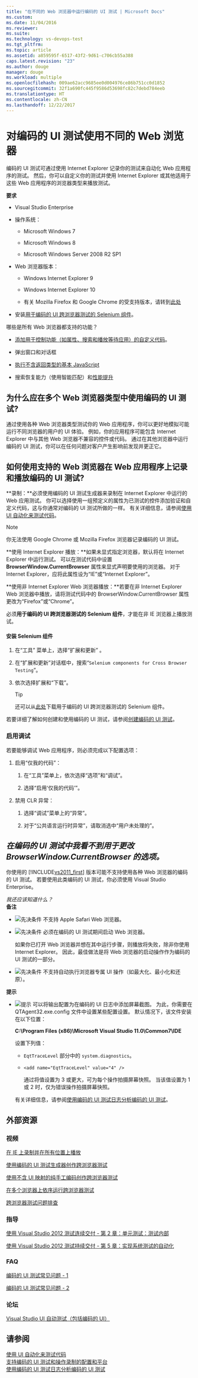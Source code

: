 ```yaml
---
title: "在不同的 Web 浏览器中运行编码的 UI 测试 | Microsoft Docs"
ms.custom: 
ms.date: 11/04/2016
ms.reviewer: 
ms.suite: 
ms.technology: vs-devops-test
ms.tgt_pltfrm: 
ms.topic: article
ms.assetid: a859595f-6517-43f2-9d61-c706cb55a388
caps.latest.revision: "23"
ms.author: douge
manager: douge
ms.workload: multiple
ms.openlocfilehash: 009ae62acc9685ee0d004976ce86b751cc0d1852
ms.sourcegitcommit: 32f1a690fc445f9586d53698fc82c7debd784eeb
ms.translationtype: HT
ms.contentlocale: zh-CN
ms.lasthandoff: 12/22/2017
---
```

# <a name="using-different-web-browsers-with-coded-ui-tests"></a>对编码的 UI 测试使用不同的 Web 浏览器
编码的 UI 测试可通过使用 Internet Explorer 记录你的测试来自动化 Web 应用程序的测试。 然后，你可以自定义你的测试并使用 Internet Explorer 或其他适用于这些 Web 应用程序的浏览器类型来播放测试。  
  
 **要求**  
  
-   Visual Studio Enterprise  
  
-   操作系统：  
  
    -   Microsoft Windows 7  
  
    -   Microsoft Windows 8  
  
    -   Microsoft Windows Server 2008 R2 SP1  
  
-   Web 浏览器版本：  
  
    -   Windows Internet Explorer 9  
  
    -   Windows Internet Explorer 10  
  
    -   有关 Mozilla Firefox 和 Google Chrome 的受支持版本，请转到[此处](http://visualstudiogallery.msdn.microsoft.com/11cfc881-f8c9-4f96-b303-a2780156628d/)  
  
-   安装[用于编码的 UI 跨浏览器测试的 Selenium 组件](http://visualstudiogallery.msdn.microsoft.com/11cfc881-f8c9-4f96-b303-a2780156628d/)。  
  
 哪些是所有 Web 浏览器都支持的功能？  
  
-   [添加用于控制功能（如属性、搜索和播放等待应用）的自定义代码](http://blogs.msdn.com/b/visualstudioalm/archive/2012/12/10/coded-ui-test-configuring-search-properties-while-recording-on-internet-explorer.aspx)。  
  
-   弹出窗口和对话框  
  
-   [执行不含返回类型的基本 JavaScript](http://blogs.msdn.com/b/visualstudioalm/archive/2013/01/18/introducing-jscript-execution-on-internetexplorer-and-crossbrowser-in-coded-ui-test.aspx)  
  
-   搜索恢复能力（使用智能匹配）和[性能提升](http://blogs.msdn.com/b/visualstudioalm/archive/2012/02/01/guidelines-on-improving-performance-of-coded-ui-test-playback.aspx)  
  
## <a name="why-should-i-use-coded-ui-tests-across-multiple-web-browser-types"></a>为什么应在多个 Web 浏览器类型中使用编码的 UI 测试?  
 通过使用各种 Web 浏览器类型测试你的 Web 应用程序，你可以更好地模拟可能运行不同浏览器的用户的 UI 体验。 例如，你的应用程序可能包含 Internet Explorer 中与其他 Web 浏览器不兼容的控件或代码。 通过在其他浏览器中运行编码的 UI 测试，你可以在任何问题对客户产生影响前发现并更正它。  
  
## <a name="how-do-i-record-and-play-back-coded-ui-tests-on-web-applications-using-the-supported-web-browsers"></a>如何使用支持的 Web 浏览器在 Web 应用程序上记录和播放编码的 UI 测试?  
 **录制：**必须使用编码的 UI 测试生成器来录制在 Internet Explorer 中运行的 Web 应用测试。 你可以选择使用一组预定义的属性为已测试的控件添加验证和自定义代码，这与你通常对编码的 UI 测试所做的一样。 有关详细信息，请参阅[使用 UI 自动化来测试代码](../test/use-ui-automation-to-test-your-code.md)。  
  
> [!NOTE]
>  你无法使用 Google Chrome 或 Mozilla Firefox 浏览器记录编码的 UI 测试。  
  
 **使用 Internet Explorer 播放：**如果未显式指定浏览器，默认将在 Internet Explorer 中运行测试。 可以在测试代码中设置 **BrowserWindow.CurrentBrowser** 属性来显式声明要使用的浏览器。 对于 Internet Explorer，应将此属性设为“IE”或“Internet Explorer”。  
  
 **使用非 Internet Explorer Web 浏览器播放：**若要在非 Internet Explorer Web 浏览器中播放，请将测试代码中的 BrowserWindow.CurrentBrowser 属性更改为“Firefox”或“Chrome”。  
  
 必须**用于编码的 UI 跨浏览器测试的 Selenium 组件**，才能在非 IE 浏览器上播放测试。  
  
#### <a name="installing-selenium-components"></a>安装 Selenium 组件  
  
1.  在“工具”  菜单上，选择“扩展和更新” 。  
  
2.  在“扩展和更新”对话框中，搜索“`Selenium components for Cross Browser Testing`”。  
  
3.  依次选择扩展和“下载”。  
  
    > [!TIP]
    >  还可以从[此处](http://visualstudiogallery.msdn.microsoft.com/11cfc881-f8c9-4f96-b303-a2780156628d/)下载用于编码的 UI 跨浏览器测试的 Selenium 组件。  
  
 若要详细了解如何创建和使用编码的 UI 测试，请参阅[创建编码的 UI 测试](../test/use-ui-automation-to-test-your-code.md#VerifyingCodeUsingCUITCreate)。  
  
### <a name="enable-debugging"></a>启用调试  
 若要能够调试 Web 应用程序，则必须完成以下配置选项：  
  
1.  启用“仅我的代码”：  
  
    1.  在“工具”菜单上，依次选择“选项”和“调试”。  
  
    2.  选择“启用‘仅我的代码’”。  
  
2.  禁用 CLR 异常：  
  
    1.  选择“调试”菜单上的“异常”。  
  
    2.  对于“公共语言运行时异常”，请取消选中“用户未处理的”。  
  
##  <a name="generate"></a>*在编码的 UI 测试中我看不到用于更改 BrowserWindow.CurrentBrowser 的选项。*  
 你使用的 [!INCLUDE[vs2011_first](../test/includes/vs2011_first_md.md)] 版本可能不支持使用各种 Web 浏览器的编码的 UI 测试。 若要使用此类编码的 UI 测试，你必须使用 Visual Studio Enterprise。  
  
 *我还应该知道什么？*  
 **备注**  
  
-   ![先决条件](../test/media/prereq.png "Prereq") 不支持 Apple Safari Web 浏览器。  
  
-   ![先决条件](../test/media/prereq.png "Prereq") 必须在编码的 UI 测试期间启动 Web 浏览器。  
  
     如果你已打开 Web 浏览器并想在其中运行步骤，则播放将失败，除非你使用 Internet Explorer。 因此，最佳做法是将 Web 浏览器的启动操作作为编码的 UI 测试的一部分。  
  
-   ![先决条件](../test/media/prereq.png "Prereq") 不支持自动执行浏览器专属 UI 操作（如最大化、最小化和还原）。  
  
 **提示**  
  
-   ![提示](../test/media/tip.png "Tip") 可以将输出配置为在编码的 UI 日志中添加屏幕截图。 为此，你需要在 QTAgent32.exe.config 文件中设置某些配置设置。 默认情况下，该文件安装在以下位置：  
  
     **C:\Program Files (x86)\Microsoft Visual Studio 11.0\Common7\IDE**  
  
     设置下列值：  
  
    -   `EqtTraceLevel` 部分中的 `system.diagnostics`。  
  
    -   `<add name="EqtTraceLevel" value="4" />`  
  
         通过将值设置为 3 或更大，可为每个操作拍摄屏幕快照。 当该值设置为 1 或 2 时，仅为错误操作拍摄屏幕快照。  
  
     有关详细信息，请参阅[使用编码的 UI 测试日志分析编码的 UI 测试](../test/analyzing-coded-ui-tests-using-coded-ui-test-logs.md)。  
  
## <a name="external-resources"></a>外部资源  
  
### <a name="videos"></a>视频  
 [在 IE 上录制并在所有位置上播放](https://skydrive.live.com/redir?resid=AE5CD7309CCCC43C!183&authkey=!ANqaLtCZbtJrImU)  
  
 [使用编码的 UI 测试生成器创作跨浏览器测试](https://skydrive.live.com/redir?resid=AE5CD7309CCCC43C!184&authkey=!AKG8CSow_qmeTq8)  
  
 [使用不含 UI 映射的纯手工编码创作跨浏览器测试](https://skydrive.live.com/redir?resid=AE5CD7309CCCC43C!186&authkey=!AJaEvxJnsefyAT4)  
  
 [在多个浏览器上依序运行跨浏览器测试](https://skydrive.live.com/redir?resid=AE5CD7309CCCC43C!187&authkey=!ADI8eCQkxHnpOR8)  
  
 [跨浏览器测试问题排查](https://skydrive.live.com/redir?resid=AE5CD7309CCCC43C!182&authkey=!AEpS48i295B49FI)  
  
### <a name="guidance"></a>指导  
 [使用 Visual Studio 2012 测试连续交付 - 第 2 章：单元测试：测试内部](http://go.microsoft.com/fwlink/?LinkID=255188)  
  
 [使用 Visual Studio 2012 测试持续交付 - 第 5 章：实现系统测试的自动化](http://go.microsoft.com/fwlink/?LinkID=255196)  
  
### <a name="faq"></a>FAQ  
 [编码的 UI 测试常见问题 - 1](http://go.microsoft.com/fwlink/?LinkID=230576)  
  
 [编码的 UI 测试常见问题 - 2](http://go.microsoft.com/fwlink/?LinkID=230578)  
  
### <a name="forum"></a>论坛  
 [Visual Studio UI 自动测试（包括编码的 UI）](http://go.microsoft.com/fwlink/?LinkID=224497)  
  
## <a name="see-also"></a>请参阅  
 [使用 UI 自动化来测试代码](../test/use-ui-automation-to-test-your-code.md)   
 [支持编码的 UI 测试和操作录制的配置和平台](../test/supported-configurations-and-platforms-for-coded-ui-tests-and-action-recordings.md)   
 [使用编码的 UI 测试日志分析编码的 UI 测试](../test/analyzing-coded-ui-tests-using-coded-ui-test-logs.md)
